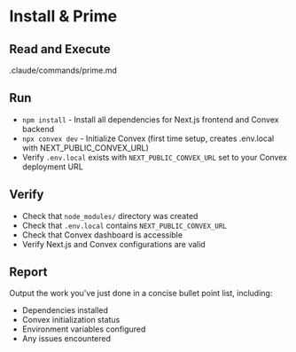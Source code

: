 # Install & Prime

## Read and Execute
.claude/commands/prime.md

## Run
- `npm install` - Install all dependencies for Next.js frontend and Convex backend
- `npx convex dev` - Initialize Convex (first time setup, creates .env.local with NEXT_PUBLIC_CONVEX_URL)
- Verify `.env.local` exists with `NEXT_PUBLIC_CONVEX_URL` set to your Convex deployment URL

## Verify
- Check that `node_modules/` directory was created
- Check that `.env.local` contains `NEXT_PUBLIC_CONVEX_URL`
- Check that Convex dashboard is accessible
- Verify Next.js and Convex configurations are valid

## Report
Output the work you've just done in a concise bullet point list, including:
- Dependencies installed
- Convex initialization status
- Environment variables configured
- Any issues encountered